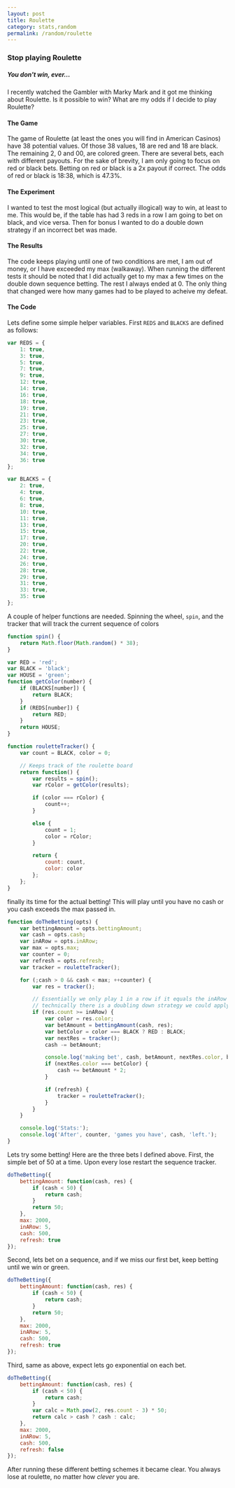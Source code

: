 ```yaml
---
layout: post
title: Roulette
category: stats,random
permalink: /random/roulette
---
```

### Stop playing Roulette
##### You don't win, ever...
I recently watched the Gambler with Marky Mark and it got me thinking
about Roulette.  Is it possible to win?  What are my odds if I decide
to play Roulette?

#### The Game
The game of Roulette (at least the ones you will find in American Casinos)
have 38 potential values.  Of those 38 values, 18 are red and 18 are black.
The remaining 2, 0 and 00, are colored green.  There are several bets, each
with different payouts.  For the sake of brevity, I am only going to focus
on red or black bets.  Betting on red or black is a 2x payout if correct.  The
odds of red or black is 18:38, which is 47.3%.

#### The Experiment
I wanted to test the most logical (but actually illogical) way to win, at
least to me.  This would be, if the table has had 3 reds in a row I am going
to bet on black, and vice versa.  Then for bonus I wanted to do a double down
strategy if an incorrect bet was made.

#### The Results
The code keeps playing until one of two conditions are met, I am out
of money, or I have exceeded my max (walkaway).  When running the different
tests it should be noted that I did actually get to my max a few times on
the double down sequence betting.  The rest I always ended at 0.  The only
thing that changed were how many games had to be played to acheive my defeat.

#### The Code
Lets define some simple helper variables.  First `REDS` and `BLACKS` are defined
as follows:

```javascript
var REDS = {
    1: true,
    3: true,
    5: true,
    7: true,
    9: true,
    12: true,
    14: true,
    16: true,
    18: true,
    19: true,
    21: true,
    23: true,
    25: true,
    27: true,
    30: true,
    32: true,
    34: true,
    36: true
};

var BLACKS = {
    2: true,
    4: true,
    6: true,
    8: true,
    10: true,
    11: true,
    13: true,
    15: true,
    17: true,
    20: true,
    22: true,
    24: true,
    26: true,
    28: true,
    29: true,
    31: true,
    33: true,
    35: true
};
```

A couple of helper functions are needed.  Spinning the wheel, `spin`, and
the tracker that will track the current sequence of colors

```javascript
function spin() {
    return Math.floor(Math.random() * 38);
}

var RED = 'red';
var BLACK = 'black';
var HOUSE = 'green';
function getColor(number) {
    if (BLACKS[number]) {
        return BLACK;
    }
    if (REDS[number]) {
        return RED;
    }
    return HOUSE;
}

function rouletteTracker() {
    var count = BLACK, color = 0;

    // Keeps track of the roulette board
    return function() {
        var results = spin();
        var rColor = getColor(results);

        if (color === rColor) {
            count++;
        }

        else {
            count = 1;
            color = rColor;
        }

        return {
            count: count,
            color: color
        };
    };
}
```

finally its time for the actual betting!  This will play until you have no
cash or you cash exceeds the max passed in.

```javascript
function doTheBetting(opts) {
    var bettingAmount = opts.bettingAmount;
    var cash = opts.cash;
    var inARow = opts.inARow;
    var max = opts.max;
    var counter = 0;
    var refresh = opts.refresh;
    var tracker = rouletteTracker();

    for (;cash > 0 && cash < max; ++counter) {
        var res = tracker();

        // Essentially we only play 1 in a row if it equals the inARow marker.
        // technically there is a doubling down strategy we could apply, but we wont.
        if (res.count >= inARow) {
            var color = res.color;
            var betAmount = bettingAmount(cash, res);
            var betColor = color === BLACK ? RED : BLACK;
            var nextRes = tracker();
            cash -= betAmount;

            console.log('making bet', cash, betAmount, nextRes.color, betColor);
            if (nextRes.color === betColor) {
                cash += betAmount * 2;
            }

            if (refresh) {
                tracker = rouletteTracker();
            }
        }
    }

    console.log('Stats:');
    console.log('After', counter, 'games you have', cash, 'left.');
}
```

Lets try some betting!  Here are the three bets I defined above.
First, the simple bet of 50 at a time.  Upon every lose restart
the sequence tracker.

```javascript
doTheBetting({
    bettingAmount: function(cash, res) {
        if (cash < 50) {
            return cash;
        }
        return 50;
    },
    max: 2000,
    inARow: 5,
    cash: 500,
    refresh: true
});
```

Second, lets bet on a sequence, and if we miss our first bet, keep
betting until we win or green.

```javascript
doTheBetting({
    bettingAmount: function(cash, res) {
        if (cash < 50) {
            return cash;
        }
        return 50;
    },
    max: 2000,
    inARow: 5,
    cash: 500,
    refresh: true
});
```

Third, same as above, expect lets go exponential on each bet.

```javascript
doTheBetting({
    bettingAmount: function(cash, res) {
        if (cash < 50) {
            return cash;
        }
        var calc = Math.pow(2, res.count - 3) * 50;
        return calc > cash ? cash : calc;
    },
    max: 2000,
    inARow: 5,
    cash: 500,
    refresh: false
});
```

After running these different betting schemes it became clear.  You
always lose at roulette, no matter how _clever_ you are.

